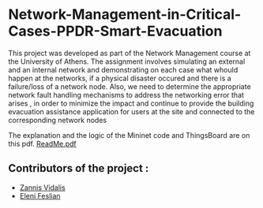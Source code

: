 # Network-Management-in-Critical-Cases-PPDR-Smart-Εvacuation
This project was developed as part of the Network Management course at the University of Athens.
The assignment involves simulating an external and an internal network and demonstrating on each case
what whould happen at the networks, if a physical disaster occured and there is a failure/loss of a network node. 
Also, we need to determine the appropriate network fault handling mechanisms to address the networking error that arises
, in order to minimize the impact and continue to provide the building evacuation assistance application for users at the site and connected to the corresponding network nodes

The explanation and the logic of the Mininet code and ThingsBoard are on this pdf. [ReadMe.pdf]()

## Contributors of the project :
* [Zannis Vidalis](https://github.com/ZannisVidalis)
* [Eleni Feslian](https://github.com/sdi2000204)
